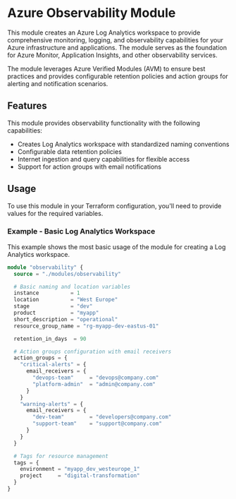 # Azure Observability Module

This module creates an Azure Log Analytics workspace to provide comprehensive monitoring, logging, and observability capabilities for your Azure infrastructure and applications. 
The module serves as the foundation for Azure Monitor, Application Insights, and other observability services.

The module leverages Azure Verified Modules (AVM) to ensure best practices and provides configurable retention policies and action groups for alerting and notification scenarios.

## Features

This module provides observability functionality with the following capabilities:

- Creates Log Analytics workspace with standardized naming conventions
- Configurable data retention policies
- Internet ingestion and query capabilities for flexible access
- Support for action groups with email notifications

## Usage

To use this module in your Terraform configuration, you'll need to provide values for the required variables.

### Example - Basic Log Analytics Workspace

This example shows the most basic usage of the module for creating a Log Analytics workspace.
```terraform
module "observability" {
  source = "./modules/observability"

  # Basic naming and location variables
  instance          = 1
  location          = "West Europe"
  stage             = "dev"
  product           = "myapp"
  short_description = "operational"
  resource_group_name = "rg-myapp-dev-eastus-01"

  retention_in_days  = 90

  # Action groups configuration with email receivers
  action_groups = {
    "critical-alerts" = {
      email_receivers = {
        "devops-team"     = "devops@company.com"
        "platform-admin"  = "admin@company.com"
      }
    }
    "warning-alerts" = {
      email_receivers = {
        "dev-team"        = "developers@company.com"
        "support-team"    = "support@company.com"
      }
    }
  }

  # Tags for resource management
  tags = {
    environment = "myapp_dev_westeurope_1"
    project     = "digital-transformation"
  }
}
```